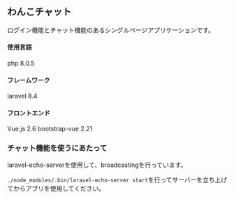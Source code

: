 ## わんこチャット
ログイン機能とチャット機能のあるシングルページアプリケーションです。

#### 使用言語
php 8.0.5

#### フレームワーク
laravel 8.4

#### フロントエンド
Vue.js 2.6
bootstrap-vue 2.21

### チャット機能を使うにあたって
laravel-echo-serverを使用して、broadcastingを行っています。

`./node_modules/.bin/laravel-echo-server start`を行ってサーバーを立ち上げてからアプリを使用してください。
